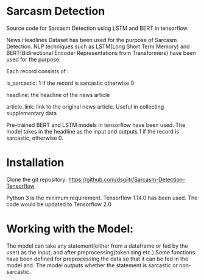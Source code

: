 # Sarcasm Detection
Source code for Sarcasm Detection  using LSTM and BERT in tensorflow.

News Headlines Dataset has been used for the purpose of Sarcasm Detection. NLP techniques such as LSTM(Long Short Term Memory) and BERT(Bidirectional Encoder Representations from Transformers) have been used for the purpose.

Each record consists of :

is_sarcastic: 1 if the record is sarcastic otherwise 0

headline: the headline of the news article

article_link: link to the original news article. Useful in collecting supplementary data

Pre-trained BERT and LSTM models in tensorflow have been used. The model takes in the headline as the input and outputs 1 if the record is sarcastic, otherwise 0.


# Installation

Clone the git repository:
https://github.com/dsgiitr/Sarcasm-Detection-Tensorflow

Python 3 is the minimum requirement. Tensorflow 1.14.0 has been used. The code would be updated to Tensorflow 2.0


# Working with the Model:
The model can take any statement(either from a dataframe or fed by the user) as the input, and after preprocessing(tokenising etc.).Some functions have been defined for preprocessing the data so that it can be fed in the model and. The model outputs whether the statement is sarcastic or non-sarcastic.
